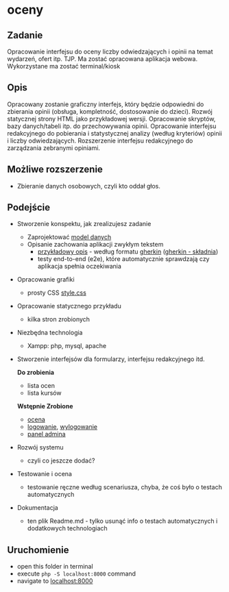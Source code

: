 # oceny
## Zadanie
Opracowanie interfejsu do oceny liczby odwiedzających i opinii na temat wydarzeń, ofert itp. TJP. Ma zostać opracowana aplikacja webowa. Wykorzystane ma zostać terminal/kiosk

## Opis
Opracowany zostanie graficzny interfejs, który będzie odpowiedni do zbierania opinii (obsługa, kompletność, dostosowanie do dzieci). Rozwój statycznej strony HTML jako przykładowej wersji. Opracowanie skryptów, bazy danych/tabeli itp. do przechowywania opinii. Opracowanie interfejsu redakcyjnego do pobierania i statystycznej analizy (według kryteriów) opinii i liczby odwiedzających. Rozszerzenie interfejsu redakcyjnego do zarządzania zebranymi opiniami.

## Możliwe rozszerzenie
- Zbieranie danych osobowych, czyli kto oddał głos.

## Podejście
- Stworzenie konspektu, jak zrealizujesz zadanie
    - Zaprojektować [model danych](data/schema.sql)
    - Opisanie zachowania aplikacji zwykłym tekstem
        - [przykładowy opis](_inne/bdd/opis.txt) - według formatu [gherkin](https://cucumber.io/docs/guides/overview/) ([gherkin - składnia](https://cucumber.io/docs/gherkin/reference/))
        - testy end-to-end (e2e), które automatycznie sprawdzają czy aplikacja spełnia oczekiwania
- Opracowanie grafiki
    - prosty CSS [style.css](styles.css)
- Opracowanie statycznego przykładu
    - kilka stron zrobionych
- Niezbędna technologia
    - Xampp: php, mysql, apache
- Stworzenie interfejsów dla formularzy, interfejsu redakcyjnego itd.
    
    **Do zrobienia**
    - lista ocen
    - lista kursów


    **Wstępnie Zrobione**
    - [ocena](ocena.php)
    - [logowanie](login.php), [wylogowanie](login.php)
    - [panel admina](admin.php)
    

- Rozwój systemu
    - czyli co jeszcze dodać?
- Testowanie i ocena
    - testowanie ręczne według scenariusza, chyba, że coś było o testach automatycznych
- Dokumentacja
    - ten plik Readme.md - tylko usunąć info o testach automatycznych i dodatkowych technologiach

## Uruchomienie
- open this folder in terminal
- execute `php -S localhost:8000` command
- navigate to [localhost:8000](http://localhost:8000)
